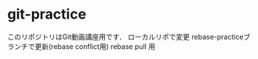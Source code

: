 # git-practice
このリポジトリはGit動画講座用です．
ローカルリポで変更
rebase-practiceブランチで更新(rebase conflict用)
rebase pull 用
